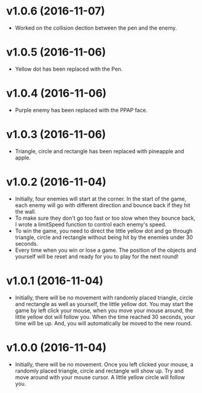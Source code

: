 v1.0.6 (2016-11-07)
======

* Worked on the collision dection between the pen and the enemy.

v1.0.5 (2016-11-06)
======

* Yellow dot has been replaced with the Pen.

v1.0.4 (2016-11-06)
======

* Purple enemy has been replaced with the PPAP face.

v1.0.3 (2016-11-06)
======

* Triangle, circle and rectangle has been replaced with pineapple and apple.

v1.0.2 (2016-11-04)
======

* Initially, four enemies will start at the corner. In the start of the game, each enemy will go with different direction and bounce back if they hit the wall.
* To make sure they don't go too fast or too slow when they bounce back, I wrote a limitSpeed function to control each enemy's speed.
* To win the game, you need to direct the little yellow dot and go through triangle, circle and rectangle without being hit by the enemies under 30 seconds.
* Every time when you win or lose a game. The position of the objects and yourself will be reset and ready for you to play for the next round!

v1.0.1 (2016-11-04)
======

* Initially, there will be no movement with randomly placed triangle, circle and rectangle as well as yourself, the little yellow dot. You may start the game by left click your mouse, when you move your mouse around, the little yellow dot will follow you. When the time reached 30 seconds, your time will be up. And, you will automatically be moved to the new round. 

v1.0.0 (2016-11-04)
======

* Initially, there will be no movement. Once you left clicked your mouse, a randomly placed triangle, circle and rectangle will show up. Try and move around with your mouse cursor. A little yellow circle will follow you.